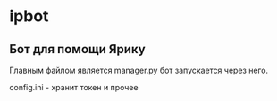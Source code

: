# ipbot
Бот для помощи Ярику
--------------
Главным файлом является manager.py
бот запускается через него.

config.ini - хранит токен и прочее
